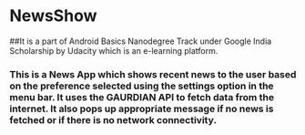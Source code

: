 # NewsShow

##It is a part of Android Basics Nanodegree Track under Google India Scholarship by Udacity which is an e-learning platform.

### This is a News App which shows recent news to the user based on the preference selected using the settings option in the menu bar. It uses the GAURDIAN API to fetch data from the internet. It also pops up appropriate message if no news is fetched or if there is no network connectivity.
